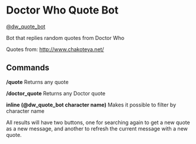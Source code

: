 # Doctor Who Quote Bot

[@dw_quote_bot](https://t.me/@dw_quote_bot)

Bot that replies random quotes from Doctor Who

Quotes from: http://www.chakoteya.net/

## Commands

**/quote** Returns any quote

**/doctor_quote** Returns any Doctor quote

**inline (@dw_quote_bot character name)** Makes it possible to filter by character name

All results will have two buttons, one for searching again to get a new quote as a new message, and another to refresh
the current message with a new quote.

